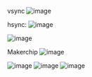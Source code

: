vsync
![image](https://user-images.githubusercontent.com/66086031/194451003-e6873020-5345-4c99-bb53-0b5c7b6338a5.png)


hsync:
![image](https://user-images.githubusercontent.com/66086031/194452231-530fd73b-107c-4f81-a68b-e98ca6391853.png)

![image](https://user-images.githubusercontent.com/66086031/194452279-af69e7c5-a636-4fd9-acba-5aa548de1c23.png)

Makerchip
![image](https://user-images.githubusercontent.com/66086031/194579809-5fad46fa-a027-4ffd-ac69-ca6cb90bf3e0.png)

![image](https://user-images.githubusercontent.com/66086031/194590145-cabaeada-ff08-48f9-b75f-cddec8c3fef6.png)
![image](https://user-images.githubusercontent.com/66086031/194590236-2296be5f-e642-4413-af99-b8331668d9d8.png)
![image](https://user-images.githubusercontent.com/66086031/194590373-4de9e819-8b77-4d4f-b15f-af279a3032d7.png)




